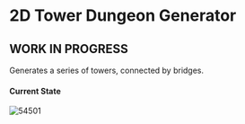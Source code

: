 # 2D Tower Dungeon Generator
## WORK IN PROGRESS
Generates a series of towers, connected by bridges.

#### Current State

![54501](https://user-images.githubusercontent.com/82299803/178141093-3e36ce0b-f9ff-4cc2-8a9a-a2e35fa04f44.png)
